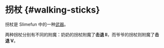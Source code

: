 # 拐杖 {#walking-sticks}

拐杖是 Slimefun 中的一种[武器](/Weapons)。

两种拐杖分别有不同的附魔：奶奶的拐杖附魔了**击退 II**，而爷爷的拐杖则附魔了**击退 V**。
